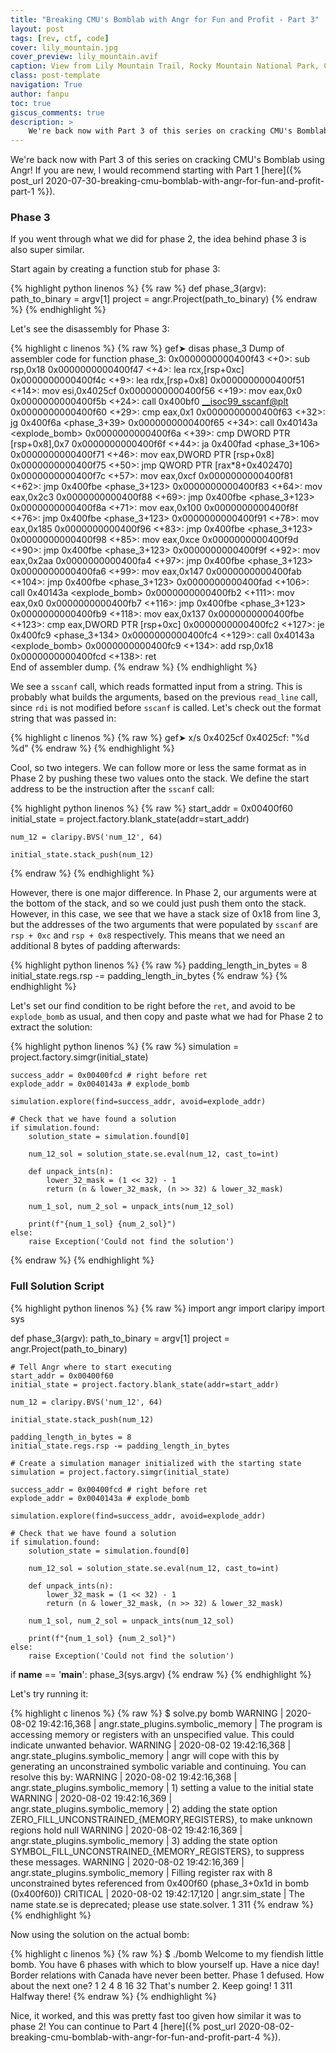 ```yaml
---
title: "Breaking CMU's Bomblab with Angr for Fun and Profit - Part 3"
layout: post
tags: [rev, ctf, code]
cover: lily_mountain.jpg
cover_preview: lily_mountain.avif
caption: View from Lily Mountain Trail, Rocky Mountain National Park, Colorado, USA
class: post-template
navigation: True
author: fanpu
toc: true
giscus_comments: true
description: >
    We're back now with Part 3 of this series on cracking CMU's Bomblab using Angr!
---
```


We're back now with Part 3 of this series on cracking CMU's Bomblab using Angr!
If you are new, I would recommend starting with Part 1
[here]({% post_url 2020-07-30-breaking-cmu-bomblab-with-angr-for-fun-and-profit-part-1 %}).

### Phase 3

If you went through what we did for phase 2, the idea behind phase 3 is also super similar.

Start again by creating a function stub for phase 3:

{% highlight python linenos %}
{% raw %}
def phase_3(argv):
    path_to_binary = argv[1]
    project = angr.Project(path_to_binary)
{% endraw %}
{% endhighlight %}

Let's see the disassembly for Phase 3:

{% highlight c linenos %}
{% raw %}
gef➤  disas phase_3
Dump of assembler code for function phase_3:
   0x0000000000400f43 <+0>:	sub    rsp,0x18
   0x0000000000400f47 <+4>:	lea    rcx,[rsp+0xc]
   0x0000000000400f4c <+9>:	lea    rdx,[rsp+0x8]
   0x0000000000400f51 <+14>:	mov    esi,0x4025cf
   0x0000000000400f56 <+19>:	mov    eax,0x0
   0x0000000000400f5b <+24>:	call   0x400bf0 <__isoc99_sscanf@plt>
   0x0000000000400f60 <+29>:	cmp    eax,0x1
   0x0000000000400f63 <+32>:	jg     0x400f6a <phase_3+39>
   0x0000000000400f65 <+34>:	call   0x40143a <explode_bomb>
   0x0000000000400f6a <+39>:	cmp    DWORD PTR [rsp+0x8],0x7
   0x0000000000400f6f <+44>:	ja     0x400fad <phase_3+106>
   0x0000000000400f71 <+46>:	mov    eax,DWORD PTR [rsp+0x8]
   0x0000000000400f75 <+50>:	jmp    QWORD PTR [rax*8+0x402470]
   0x0000000000400f7c <+57>:	mov    eax,0xcf
   0x0000000000400f81 <+62>:	jmp    0x400fbe <phase_3+123>
   0x0000000000400f83 <+64>:	mov    eax,0x2c3
   0x0000000000400f88 <+69>:	jmp    0x400fbe <phase_3+123>
   0x0000000000400f8a <+71>:	mov    eax,0x100
   0x0000000000400f8f <+76>:	jmp    0x400fbe <phase_3+123>
   0x0000000000400f91 <+78>:	mov    eax,0x185
   0x0000000000400f96 <+83>:	jmp    0x400fbe <phase_3+123>
   0x0000000000400f98 <+85>:	mov    eax,0xce
   0x0000000000400f9d <+90>:	jmp    0x400fbe <phase_3+123>
   0x0000000000400f9f <+92>:	mov    eax,0x2aa
   0x0000000000400fa4 <+97>:	jmp    0x400fbe <phase_3+123>
   0x0000000000400fa6 <+99>:	mov    eax,0x147
   0x0000000000400fab <+104>:	jmp    0x400fbe <phase_3+123>
   0x0000000000400fad <+106>:	call   0x40143a <explode_bomb>
   0x0000000000400fb2 <+111>:	mov    eax,0x0
   0x0000000000400fb7 <+116>:	jmp    0x400fbe <phase_3+123>
   0x0000000000400fb9 <+118>:	mov    eax,0x137
   0x0000000000400fbe <+123>:	cmp    eax,DWORD PTR [rsp+0xc]
   0x0000000000400fc2 <+127>:	je     0x400fc9 <phase_3+134>
   0x0000000000400fc4 <+129>:	call   0x40143a <explode_bomb>
   0x0000000000400fc9 <+134>:	add    rsp,0x18
   0x0000000000400fcd <+138>:	ret    
End of assembler dump.
{% endraw %}
{% endhighlight %}

We see a `sscanf` call, which reads formatted input from a string. This is probably what builds the arguments, based on the previous `read_line` call, since `rdi` is not modified before `sscanf` is called. Let's check out the format string that was passed in:

{% highlight c linenos %}
{% raw %}
gef➤  x/s 0x4025cf
0x4025cf:	"%d %d"
{% endraw %}
{% endhighlight %}

Cool, so two integers. We can follow more or less the same format as in Phase 2 by pushing these two values onto the stack. We define the start address to be the instruction after the `sscanf` call:

{% highlight python linenos %}
{% raw %}
    start_addr = 0x00400f60
    initial_state = project.factory.blank_state(addr=start_addr)

    num_12 = claripy.BVS('num_12', 64)

    initial_state.stack_push(num_12)
{% endraw %}
{% endhighlight %}

However, there is one major difference. In Phase 2, our arguments were at the bottom of the stack, and so we could just push them onto the stack. However, in this case, we see that we have a stack size of 0x18 from line 3, but the addresses of the two arguments that were populated by `sscanf` are `rsp + 0xc` and `rsp + 0x8` respectively. This means that we need an additional 8 bytes of padding afterwards:

{% highlight python linenos %}
{% raw %}
    padding_length_in_bytes = 8
    initial_state.regs.rsp -= padding_length_in_bytes
{% endraw %}
{% endhighlight %}

Let's set our find condition to be right before the `ret`, and avoid to be `explode_bomb` as usual, and then copy and paste what we had for Phase 2 to extract the solution:

{% highlight python linenos %}
{% raw %}
    simulation = project.factory.simgr(initial_state)

    success_addr = 0x00400fcd # right before ret
    explode_addr = 0x0040143a # explode_bomb

    simulation.explore(find=success_addr, avoid=explode_addr)

    # Check that we have found a solution
    if simulation.found:
        solution_state = simulation.found[0]

        num_12_sol = solution_state.se.eval(num_12, cast_to=int)

        def unpack_ints(n):
            lower_32_mask = (1 << 32) - 1
            return (n & lower_32_mask, (n >> 32) & lower_32_mask)

        num_1_sol, num_2_sol = unpack_ints(num_12_sol)

        print(f"{num_1_sol} {num_2_sol}")
    else:
        raise Exception('Could not find the solution')
{% endraw %}
{% endhighlight %}

### Full Solution Script


{% highlight python linenos %}
{% raw %}
import angr
import claripy
import sys

def phase_3(argv):
    path_to_binary = argv[1]
    project = angr.Project(path_to_binary)

    # Tell Angr where to start executing 
    start_addr = 0x00400f60
    initial_state = project.factory.blank_state(addr=start_addr)

    num_12 = claripy.BVS('num_12', 64)

    initial_state.stack_push(num_12)

    padding_length_in_bytes = 8
    initial_state.regs.rsp -= padding_length_in_bytes

    # Create a simulation manager initialized with the starting state
    simulation = project.factory.simgr(initial_state)

    success_addr = 0x00400fcd # right before ret
    explode_addr = 0x0040143a # explode_bomb

    simulation.explore(find=success_addr, avoid=explode_addr)

    # Check that we have found a solution
    if simulation.found:
        solution_state = simulation.found[0]

        num_12_sol = solution_state.se.eval(num_12, cast_to=int)

        def unpack_ints(n):
            lower_32_mask = (1 << 32) - 1
            return (n & lower_32_mask, (n >> 32) & lower_32_mask)

        num_1_sol, num_2_sol = unpack_ints(num_12_sol)

        print(f"{num_1_sol} {num_2_sol}")
    else:
        raise Exception('Could not find the solution')

if __name__ == '__main__':
    phase_3(sys.argv)
{% endraw %}
{% endhighlight %}

Let's try running it:

{% highlight c linenos %}
{% raw %}
$ solve.py bomb
WARNING | 2020-08-02 19:42:16,368 | angr.state_plugins.symbolic_memory | The program is accessing memory or registers with an unspecified value. This could indicate unwanted behavior.
WARNING | 2020-08-02 19:42:16,368 | angr.state_plugins.symbolic_memory | angr will cope with this by generating an unconstrained symbolic variable and continuing. You can resolve this by:
WARNING | 2020-08-02 19:42:16,368 | angr.state_plugins.symbolic_memory | 1) setting a value to the initial state
WARNING | 2020-08-02 19:42:16,369 | angr.state_plugins.symbolic_memory | 2) adding the state option ZERO_FILL_UNCONSTRAINED_{MEMORY,REGISTERS}, to make unknown regions hold null
WARNING | 2020-08-02 19:42:16,369 | angr.state_plugins.symbolic_memory | 3) adding the state option SYMBOL_FILL_UNCONSTRAINED_{MEMORY_REGISTERS}, to suppress these messages.
WARNING | 2020-08-02 19:42:16,369 | angr.state_plugins.symbolic_memory | Filling register rax with 8 unconstrained bytes referenced from 0x400f60 (phase_3+0x1d in bomb (0x400f60))
CRITICAL | 2020-08-02 19:42:17,120 | angr.sim_state | The name state.se is deprecated; please use state.solver.
1 311
{% endraw %}
{% endhighlight %}

Now using the solution on the actual bomb:

{% highlight c linenos %}
{% raw %}
$ ./bomb
Welcome to my fiendish little bomb. You have 6 phases with
which to blow yourself up. Have a nice day!
Border relations with Canada have never been better.
Phase 1 defused. How about the next one?
1 2 4 8 16 32
That's number 2.  Keep going!
1 311
Halfway there!
{% endraw %}
{% endhighlight %}

Nice, it worked, and this was pretty fast too given how similar it was to phase
2! You can continue to Part 4
[here]({% post_url 2020-08-02-breaking-cmu-bomblab-with-angr-for-fun-and-profit-part-4 %}).